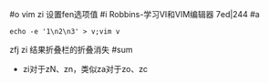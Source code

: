 #o
vim zi 设置fen选项值
#i
Robbins-学习VI和VIM编辑器 7ed|244
#a
```
echo -e '1\n2\n3' > v;vim v
```
zfj
zi
结果折叠栏的折叠消失
#sum
- zi对于zN、zn，类似za对于zo、zc
